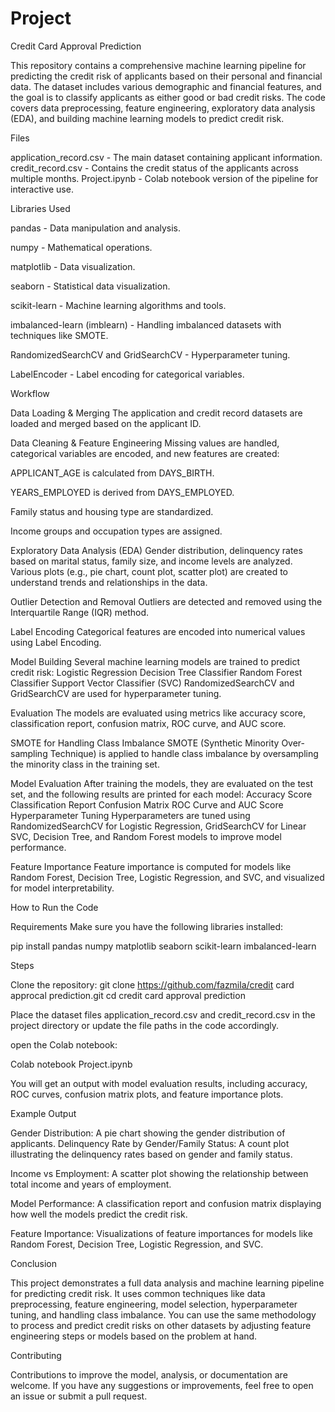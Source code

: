 # Project
Credit Card Approval Prediction

This repository contains a comprehensive machine learning pipeline for predicting the credit risk of applicants based on their personal and financial data. The dataset includes various demographic and financial features, and the goal is to classify applicants as either good or bad credit risks. The code covers data preprocessing, feature engineering, exploratory data analysis (EDA), and building machine learning models to predict credit risk.

Files

application_record.csv - The main dataset containing applicant information.
credit_record.csv - Contains the credit status of the applicants across multiple months.
Project.ipynb - Colab notebook version of the pipeline for interactive use.

Libraries Used

pandas - Data manipulation and analysis.

numpy - Mathematical operations.

matplotlib - Data visualization.

seaborn - Statistical data visualization.

scikit-learn - Machine learning algorithms and tools.

imbalanced-learn (imblearn) - Handling imbalanced datasets with techniques like SMOTE.

RandomizedSearchCV and GridSearchCV - Hyperparameter tuning.

LabelEncoder - Label encoding for categorical variables.

Workflow

Data Loading & Merging
The application and credit record datasets are loaded and merged based on the applicant ID.

Data Cleaning & Feature Engineering
Missing values are handled, categorical variables are encoded, and new features are created:

APPLICANT_AGE is calculated from DAYS_BIRTH.

YEARS_EMPLOYED is derived from DAYS_EMPLOYED.

Family status and housing type are standardized.

Income groups and occupation types are assigned.

Exploratory Data Analysis (EDA)
Gender distribution, delinquency rates based on marital status, family size, and income levels are analyzed.
Various plots (e.g., pie chart, count plot, scatter plot) are created to understand trends and relationships in the data.

Outlier Detection and Removal
Outliers are detected and removed using the Interquartile Range (IQR) method.

Label Encoding
Categorical features are encoded into numerical values using Label Encoding.

Model Building
Several machine learning models are trained to predict credit risk:
Logistic Regression
Decision Tree Classifier
Random Forest Classifier
Support Vector Classifier (SVC)
RandomizedSearchCV and GridSearchCV are used for hyperparameter tuning.

Evaluation
The models are evaluated using metrics like accuracy score, classification report, confusion matrix, ROC curve, and AUC score.

SMOTE for Handling Class Imbalance
SMOTE (Synthetic Minority Over-sampling Technique) is applied to handle class imbalance by oversampling the minority class in the training set.

Model Evaluation
After training the models, they are evaluated on the test set, and the following results are printed for each model:
Accuracy Score
Classification Report
Confusion Matrix
ROC Curve and AUC Score
Hyperparameter Tuning
Hyperparameters are tuned using RandomizedSearchCV for Logistic Regression, GridSearchCV for Linear SVC, Decision Tree, and Random Forest models to improve model performance.

Feature Importance
Feature importance is computed for models like Random Forest, Decision Tree, Logistic Regression, and SVC, and visualized for model interpretability.

How to Run the Code

Requirements
Make sure you have the following libraries installed:

pip install pandas numpy matplotlib seaborn scikit-learn imbalanced-learn

Steps

Clone the repository:
git clone https://github.com/fazmila/credit card approcal prediction.git
cd credit card approval prediction

Place the dataset files application_record.csv and credit_record.csv in the project directory or update the file paths in the code accordingly.

open the Colab notebook:

Colab notebook Project.ipynb

You will get an output with model evaluation results, including accuracy, ROC curves, confusion matrix plots, and feature importance plots.

Example Output

Gender Distribution: A pie chart showing the gender distribution of applicants.
Delinquency Rate by Gender/Family Status: A count plot illustrating the delinquency rates based on gender and family status.

Income vs Employment: A scatter plot showing the relationship between total income and years of employment.

Model Performance: A classification report and confusion matrix displaying how well the models predict the credit risk.

Feature Importance: Visualizations of feature importances for models like Random Forest, Decision Tree, Logistic Regression, and SVC.

Conclusion

This project demonstrates a full data analysis and machine learning pipeline for predicting credit risk. It uses common techniques like data preprocessing, feature engineering, model selection, hyperparameter tuning, and handling class imbalance. You can use the same methodology to process and predict credit risks on other datasets by adjusting feature engineering steps or models based on the problem at hand.

Contributing

Contributions to improve the model, analysis, or documentation are welcome. If you have any suggestions or improvements, feel free to open an issue or submit a pull request.
